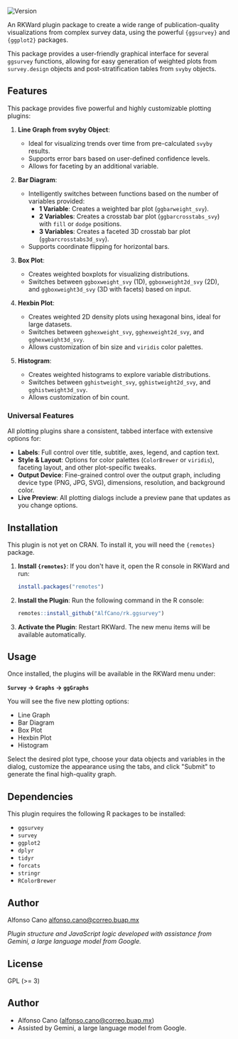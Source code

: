 
![Version](https://img.shields.io/badge/Version-0.1.0-green.svg)

An RKWard plugin package to create a wide range of publication-quality visualizations from complex survey data, using the powerful `{ggsurvey}` and `{ggplot2}` packages.

This package provides a user-friendly graphical interface for several `ggsurvey` functions, allowing for easy generation of weighted plots from `survey.design` objects and post-stratification tables from `svyby` objects.

## Features

This package provides five powerful and highly customizable plotting plugins:

1.  **Line Graph from svyby Object**:
    *   Ideal for visualizing trends over time from pre-calculated `svyby` results.
    *   Supports error bars based on user-defined confidence levels.
    *   Allows for faceting by an additional variable.

2.  **Bar Diagram**:
    *   Intelligently switches between functions based on the number of variables provided:
        *   **1 Variable**: Creates a weighted bar plot (`ggbarweight_svy`).
        *   **2 Variables**: Creates a crosstab bar plot (`ggbarcrosstabs_svy`) with `fill` or `dodge` positions.
        *   **3 Variables**: Creates a faceted 3D crosstab bar plot (`ggbarcrosstabs3d_svy`).
    *   Supports coordinate flipping for horizontal bars.

3.  **Box Plot**:
    *   Creates weighted boxplots for visualizing distributions.
    *   Switches between `ggboxweight_svy` (1D), `ggboxweight2d_svy` (2D), and `ggboxweight3d_svy` (3D with facets) based on input.

4.  **Hexbin Plot**:
    *   Creates weighted 2D density plots using hexagonal bins, ideal for large datasets.
    *   Switches between `gghexweight_svy`, `gghexweight2d_svy`, and `gghexweight3d_svy`.
    *   Allows customization of bin size and `viridis` color palettes.

5.  **Histogram**:
    *   Creates weighted histograms to explore variable distributions.
    *   Switches between `gghistweight_svy`, `gghistweight2d_svy`, and `gghistweight3d_svy`.
    *   Allows customization of bin count.

### Universal Features

All plotting plugins share a consistent, tabbed interface with extensive options for:
-   **Labels**: Full control over title, subtitle, axes, legend, and caption text.
-   **Style & Layout**: Options for color palettes (`ColorBrewer` or `viridis`), faceting layout, and other plot-specific tweaks.
-   **Output Device**: Fine-grained control over the output graph, including device type (PNG, JPG, SVG), dimensions, resolution, and background color.
-   **Live Preview**: All plotting dialogs include a preview pane that updates as you change options.

## Installation

This plugin is not yet on CRAN. To install it, you will need the `{remotes}` package.

1.  **Install `{remotes}`**:
    If you don't have it, open the R console in RKWard and run:
    ```R
    install.packages("remotes")
    ```

2.  **Install the Plugin**:
    Run the following command in the R console:
    ```R
    remotes::install_github("AlfCano/rk.ggsurvey")
    ```

3.  **Activate the Plugin**:
    Restart RKWard. The new menu items will be available automatically.

## Usage

Once installed, the plugins will be available in the RKWard menu under:

**`Survey` -> `Graphs` -> `ggGraphs`**

You will see the five new plotting options:
-   Line Graph
-   Bar Diagram
-   Box Plot
-   Hexbin Plot
-   Histogram

Select the desired plot type, choose your data objects and variables in the dialog, customize the appearance using the tabs, and click "Submit" to generate the final high-quality graph.

## Dependencies

This plugin requires the following R packages to be installed:
-   `ggsurvey`
-   `survey`
-   `ggplot2`
-   `dplyr`
-   `tidyr`
-   `forcats`
-   `stringr`
-   `RColorBrewer`

## Author

Alfonso Cano
<alfonso.cano@correo.buap.mx>

*Plugin structure and JavaScript logic developed with assistance from Gemini, a large language model from Google.*

## License

GPL (>= 3)

## Author

* Alfonso Cano (alfonso.cano@correo.buap.mx)  
* Assisted by Gemini, a large language model from Google.
